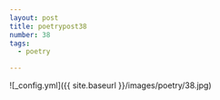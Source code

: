 ```yaml
---
layout: post
title: poetrypost38
number: 38
tags:
  - poetry

---
```




![_config.yml]({{ site.baseurl }}/images/poetry/38.jpg)

